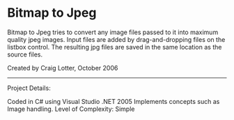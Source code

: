 Bitmap to Jpeg
==============

Bitmap to Jpeg tries to convert any image files passed to it into maximum quality jpeg images. Input files are added by drag-and-dropping files on the listbox control. The resulting jpg files are saved in the same location as the source files.

Created by Craig Lotter, October 2006

*********************************

Project Details:

Coded in C# using Visual Studio .NET 2005
Implements concepts such as Image handling.
Level of Complexity: Simple
